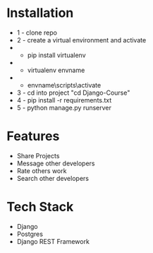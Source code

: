 # Installation
* 1 - clone repo 
* 2 - create a virtual environment and activate
*  - pip install virtualenv
*  - virtualenv envname
*  - envname\scripts\activate
* 3 - cd into project "cd Django-Course"
* 4 - pip install -r requirements.txt
* 5 - python manage.py runserver

# Features
* Share Projects
* Message other developers
* Rate others work
* Search other developers

# Tech Stack
* Django
* Postgres
* Django REST Framework
